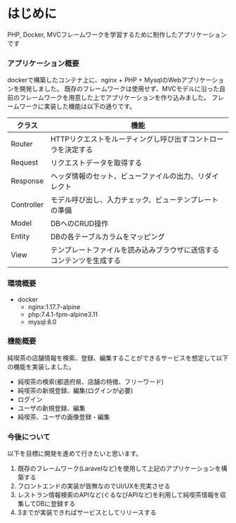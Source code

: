 # はじめに
PHP, Docker, MVCフレームワークを学習するために制作したアプリケーションです

### アプリケーション概要
dockerで構築したコンテナ上に、nginx + PHP + MysqlのWebアプリケーションを開発しました。
既存のフレームワークは使用せず、MVCモデルに沿った自前のフレームワークを用意した上でアプリケーションを作り込みました。
フレームワークに実装した機能は以下の通りです。

| クラス | 機能 |
|----- | --- |
|Router|HTTPリクエストをルーティングし呼び出すコントローラを決定する|
|Request|リクエストデータを取得する|
|Response|ヘッダ情報のセット、ビューファイルの出力、リダイレクト|
|Controller|モデル呼び出し、入力チェック、ビューテンプレートの準備|
|Model| DBへのCRUD操作|
|Entity| DBの各テーブルカラムをマッピング|
|View| テンプレートファイルを読み込みブラウザに送信するコンテンツを生成する|

### 環境概要
 - docker
    - nginx:1.17.7-alpine
    - php:7.4.1-fpm-alpine3.11
    - mysql:8.0

### 機能概要
純喫茶の店舗情報を検索、登録、編集することができるサービスを想定して以下の機能を実装しました。
 - 純喫茶の検索(都道府県、店舗の特徴、フリーワード)
 - 純喫茶の新規登録、編集(ログインが必要)
 - ログイン
 - ユーザの新規登録、編集
 - 純喫茶、ユーザの画像登録・編集

### 今後について
以下を目標に開発を進めて行きたいと思います。
 1. 既存のフレームワーク(Laravelなど)を使用して上記のアプリケーションを構築する
 2. フロントエンドの実装が皆無なのでUI/UXを充実させる
 3. レストラン情報検索のAPIなど(ぐるなびAPIなど)を利用して純喫茶情報を収集してDBに登録する
 4. 3までが実装できればサービスとしてリリースする